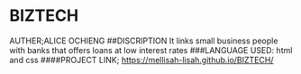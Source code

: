 # BIZTECH
AUTHER;ALICE OCHIENG
##DISCRIPTION
It links small business people with banks that offers loans at low interest rates
###LANGUAGE USED:
html and css
####PROJECT LINK;
https://mellisah-lisah.github.io/BIZTECH/
